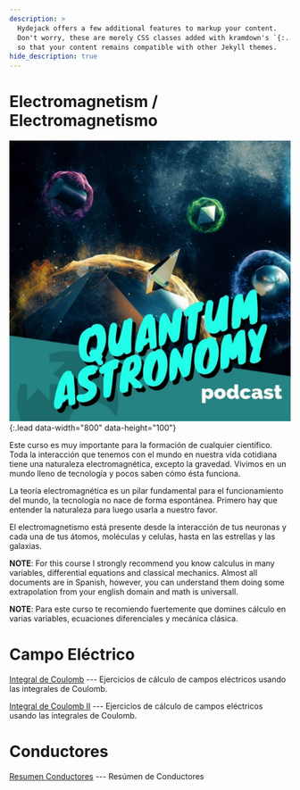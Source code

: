 ```yaml
---
description: >
  Hydejack offers a few additional features to markup your content.
  Don't worry, these are merely CSS classes added with kramdown's `{:...}` syntax,
  so that your content remains compatible with other Jekyll themes.
hide_description: true
---
```


# Electromagnetism / Electromagnetismo

![Full-width image](/assets/img/blog/quantum.jpg){:.lead data-width="800" data-height="100"}


Este curso es muy importante para la formación de cualquier científico. Toda la interacción que tenemos con el mundo en nuestra vida cotidiana tiene una naturaleza electromagnética, excepto la gravedad. Vivimos en un mundo lleno de tecnología y pocos saben cómo ésta funciona. 

La teoría electromagnética es un pilar fundamental para el funcionamiento del mundo, la tecnología no nace de forma espontánea. Primero hay que entender la naturaleza para luego usarla a nuestro favor.

El electromagnetismo está presente desde la interacción de  tus neuronas y cada una de tus átomos, moléculas y celulas, hasta en  las estrellas y las galaxias.

**NOTE**: For this course I strongly recommend you know calculus in many variables, differential equations and classical mechanics. Almost all documents are in Spanish, however,  you can understand them doing some extrapolation from your english domain and math is universall.

**NOTE**: Para este curso te recomiendo fuertemente que domines cálculo en varias variables, ecuaciones diferenciales y mecánica clásica.


# Campo Eléctrico

[Integral de Coulomb](https://drive.google.com/file/d/1GmAe1T22fhpqSTj7wvUJ4z1xTXDTTE-G/view?usp=sharing) --- Ejercicios de cálculo de campos eléctricos usando las integrales de Coulomb. 


[Integral de Coulomb II](https://drive.google.com/file/d/1haepUHjz8HykGV6yeCnlq4WimNsVom1N/view?usp=sharing)  ---  Ejercicios de cálculo de campos eléctricos usando las integrales de Coulomb. 

# Conductores

[Resumen Conductores](https://drive.google.com/file/d/1DuYSy9pLAqzWt6TZRZRVi_GWwJhhno8t/view?usp=sharing) --- Resúmen de Conductores

